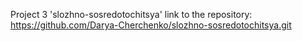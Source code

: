 Project 3 'slozhno-sosredotochitsya' link to the repository: https://github.com/Darya-Cherchenko/slozhno-sosredotochitsya.git
